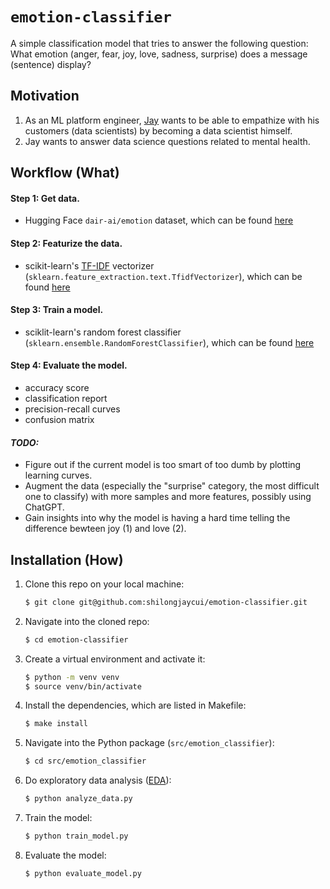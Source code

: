 # `emotion-classifier`
A simple classification model that tries to answer the following question: What emotion (anger, fear, joy, love, sadness, surprise) does a message (sentence) display?

## Motivation
1. As an ML platform engineer, [Jay](https://www.linkedin.com/in/shilongjaycui/) wants to be able to empathize with his customers (data scientists) by becoming a data scientist himself.
2. Jay wants to answer data science questions related to mental health.

## Workflow (What)
#### Step 1: Get data.
- Hugging Face `dair-ai/emotion` dataset, which can be found [here](https://huggingface.co/datasets/dair-ai/emotion)

#### Step 2: Featurize the data.
- scikit-learn's [TF-IDF](https://en.wikipedia.org/wiki/Tf%E2%80%93idf) vectorizer (`sklearn.feature_extraction.text.TfidfVectorizer`), which can be found [here](https://scikit-learn.org/stable/modules/generated/sklearn.feature_extraction.text.TfidfVectorizer.html#sklearn.feature_extraction.text.TfidfVectorizer)

#### Step 3: Train a model.
- sciklit-learn's random forest classifier (`sklearn.ensemble.RandomForestClassifier`), which can be found [here](https://scikit-learn.org/stable/modules/generated/sklearn.ensemble.RandomForestClassifier.html#sklearn-ensemble-randomforestclassifier)

#### Step 4: Evaluate the model.
- accuracy score
- classification report
- precision-recall curves
- confusion matrix

#### *TODO:*
- Figure out if the current model is too smart of too dumb by plotting learning curves.
- Augment the data (especially the "surprise" category, the most difficult one to classify) with more samples and more features, possibly using ChatGPT.
- Gain insights into why the model is having a hard time telling the difference bewteen joy (1) and love (2).

## Installation (How)
1. Clone this repo on your local machine:
   ```bash
   $ git clone git@github.com:shilongjaycui/emotion-classifier.git
   ```
2. Navigate into the cloned repo:
   ```bash
   $ cd emotion-classifier
   ```
3. Create a virtual environment and activate it:
   ```bash
   $ python -m venv venv
   $ source venv/bin/activate
   ```
4. Install the dependencies, which are listed in Makefile:
   ```bash
   $ make install
   ```
5. Navigate into the Python package (`src/emotion_classifier`):
   ```bash
   $ cd src/emotion_classifier
   ```
6. Do exploratory data analysis ([EDA](https://en.wikipedia.org/wiki/Exploratory_data_analysis)):
   ```bash
   $ python analyze_data.py
   ```
7. Train the model:
   ```bash
   $ python train_model.py
   ```
8. Evaluate the model:
   ```bash
   $ python evaluate_model.py
   ```